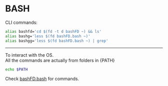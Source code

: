 # BASH

CLI commands:

```bash
alias bashfd='cd $(fd -t d bashFD ~) && ls'
alias bashg='less $(fd bashFD.bash ~)'
alias bashgg='less $(fd bashFD.bash ~) | grep'
```

-----

To interact with the OS.  
All the commands are actually from folders in {PATH}

```bash
echo $PATH
```

Check [bashFD.bash](bashFD.bash) for commands.
